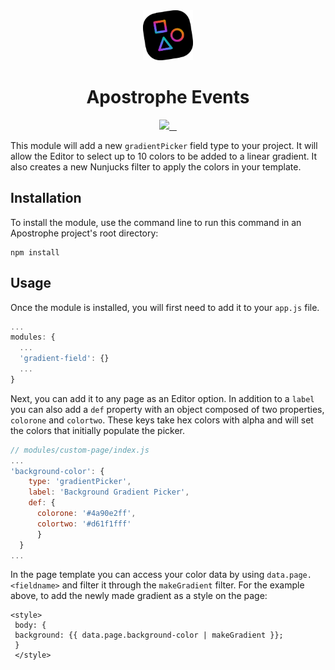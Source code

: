 <div align="center">
  <img src="https://raw.githubusercontent.com/apostrophecms/apostrophe/main/logo.svg" alt="ApostropheCMS logo" width="80" height="80">

  <h1>Apostrophe Events</h1>
  <p>
    <a aria-label="Apostrophe logo" href="https://v3.docs.apostrophecms.org">
      <img src="https://img.shields.io/badge/MADE%20FOR%20Apostrophe%203-000000.svg?style=for-the-badge&logo=Apostrophe&labelColor=6516dd">
    </a>
    <a aria-label="Test status" href="https://circleci.com/gh/apostrophecms/event/tree/main">
      <img alt="" src="https://img.shields.io/circleci/build/github/apostrophecms/event?labelColor=000000&logo=circleci&style=for-the-badge">
    </a>
    <a aria-label="Join the community on Discord" href="http://chat.apostrophecms.org">
      <img alt="" src="https://img.shields.io/discord/517772094482677790?color=5865f2&label=Join%20the%20Discord&logo=discord&logoColor=fff&labelColor=000&style=for-the-badge&logoWidth=20">
    </a>
    <a aria-label="License" href="https://github.com/apostrophecms/event/blob/main/LICENSE.md">
      <img alt="" src="https://img.shields.io/static/v1?style=for-the-badge&labelColor=000000&label=License&message=MIT&color=3DA639">
    </a>
  </p>
</div>

This module will add a new `gradientPicker` field type to your project. It will allow the Editor to select up to 10 colors to be added to a linear gradient. It also creates a new Nunjucks filter to apply the colors in your template.

## Installation

To install the module, use the command line to run this command in an Apostrophe project's root directory:

```
npm install 
```

## Usage

Once the module is installed, you will first need to add it to your `app.js` file. 

```javascript
...
modules: {
  ...
  'gradient-field': {}
  ...
}
```

Next, you can add it to any page as an Editor option. In addition to a `label` you can also add a `def` property with an object composed of two properties, `colorone` and `colortwo`. These keys take hex colors with alpha and will set the colors that initially populate the picker.
```javascript
// modules/custom-page/index.js
...
'background-color': {
    type: 'gradientPicker',
    label: 'Background Gradient Picker',
    def: {
      colorone: '#4a90e2ff',
      colortwo: '#d61f1fff'
      }
  }
...
```
 In the page template you can access your color data by using `data.page.<fieldname>` and filter it through  the `makeGradient` filter. For the example above, to add the newly made gradient as a style on the page:
```django
<style>
 body: {
 background: {{ data.page.background-color | makeGradient }};
 }
 </style>
 ```
